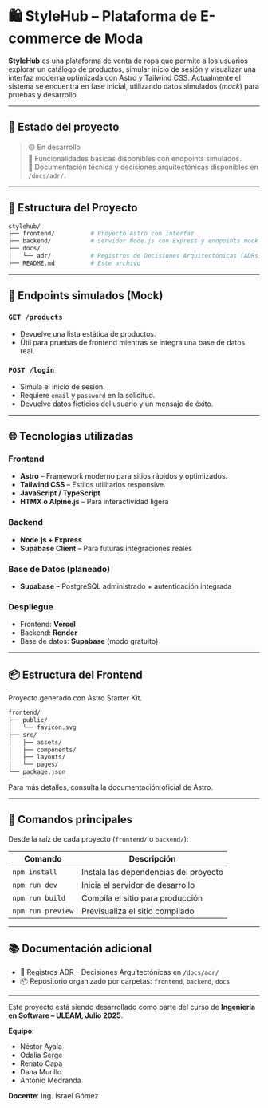 # 🛍️ StyleHub – Plataforma de E-commerce de Moda

**StyleHub** es una plataforma de venta de ropa que permite a los usuarios explorar un catálogo de productos, simular inicio de sesión y visualizar una interfaz moderna optimizada con Astro y Tailwind CSS. Actualmente el sistema se encuentra en fase inicial, utilizando datos simulados (*mock*) para pruebas y desarrollo.

---

## 🚧 Estado del proyecto

> 🟡 En desarrollo  
> 🔧 Funcionalidades básicas disponibles con endpoints simulados.  
> 📄 Documentación técnica y decisiones arquitectónicas disponibles en `/docs/adr/`.

---

## 📁 Estructura del Proyecto

```bash
stylehub/
├── frontend/          # Proyecto Astro con interfaz
├── backend/           # Servidor Node.js con Express y endpoints mock
├── docs/
│   └── adr/           # Registros de Decisiones Arquitectónicas (ADRs)
├── README.md          # Este archivo
```

---

## 🔌 Endpoints simulados (Mock)

### `GET /products`
- Devuelve una lista estática de productos.
- Útil para pruebas de frontend mientras se integra una base de datos real.

### `POST /login`
- Simula el inicio de sesión.
- Requiere `email` y `password` en la solicitud.
- Devuelve datos ficticios del usuario y un mensaje de éxito.

---

## 🌐 Tecnologías utilizadas

### Frontend
- **Astro** – Framework moderno para sitios rápidos y optimizados.
- **Tailwind CSS** – Estilos utilitarios responsive.
- **JavaScript / TypeScript**
- **HTMX o Alpine.js** – Para interactividad ligera

### Backend
- **Node.js + Express**
- **Supabase Client** – Para futuras integraciones reales

### Base de Datos (planeado)
- **Supabase** – PostgreSQL administrado + autenticación integrada

### Despliegue
- Frontend: **Vercel**
- Backend: **Render**
- Base de datos: **Supabase** (modo gratuito)

---

## 📦 Estructura del Frontend

Proyecto generado con Astro Starter Kit.

```bash
frontend/
├── public/
│   └── favicon.svg
├── src/
│   ├── assets/
│   ├── components/
│   ├── layouts/
│   └── pages/
└── package.json
```

Para más detalles, consulta la documentación oficial de Astro.

---

## 🧾 Comandos principales

Desde la raíz de cada proyecto (`frontend/` o `backend/`):

| Comando         | Descripción                               |
|-----------------|-------------------------------------------|
| `npm install`   | Instala las dependencias del proyecto     |
| `npm run dev`   | Inicia el servidor de desarrollo          |
| `npm run build` | Compila el sitio para producción          |
| `npm run preview`| Previsualiza el sitio compilado         |

---

## 📚 Documentación adicional

- 📌 Registros ADR – Decisiones Arquitectónicas en `/docs/adr/`
- 📦 Repositorio organizado por carpetas: `frontend`, `backend`, `docs`
---

Este proyecto está siendo desarrollado como parte del curso de **Ingeniería en Software – ULEAM, Julio 2025**.

**Equipo**:  
- Néstor Ayala  
- Odalia Serge  
- Renato Capa  
- Dana Murillo  
- Antonio Medranda  

**Docente**: Ing. Israel Gómez
